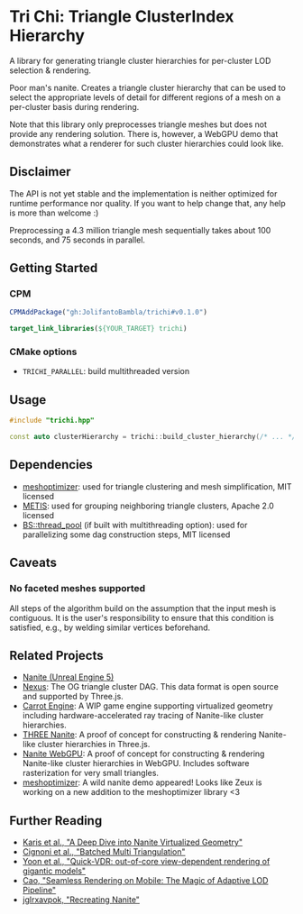 # Tri Chi: Triangle ClusterIndex Hierarchy

A library for generating triangle cluster hierarchies for per-cluster LOD selection & rendering.

Poor man's nanite. Creates a triangle cluster hierarchy that can be used to select the appropriate levels of detail for different regions of a mesh on a per-cluster basis during rendering.

Note that this library only preprocesses triangle meshes but does not provide any rendering solution. There is, however, a WebGPU demo that demonstrates what a renderer for such cluster hierarchies could look like.

## Disclaimer

The API is not yet stable and the implementation is neither optimized for runtime performance nor quality.
If you want to help change that, any help is more than welcome :)

Preprocessing a 4.3 million triangle mesh sequentially takes about 100 seconds, and 75 seconds in parallel.

## Getting Started

### CPM

```cmake
CPMAddPackage("gh:JolifantoBambla/trichi#v0.1.0")

target_link_libraries(${YOUR_TARGET} trichi)
```

### CMake options

 - `TRICHI_PARALLEL`: build multithreaded version

## Usage

```cpp
#include "trichi.hpp"

const auto clusterHierarchy = trichi::build_cluster_hierarchy(/* ... */);
```


## Dependencies

 - [meshoptimizer](https://github.com/zeux/meshoptimizer): used for triangle clustering and mesh simplification, MIT licensed
 - [METIS](https://github.com/KarypisLab/METIS): used for grouping neighboring triangle clusters, Apache 2.0 licensed
 - [BS::thread_pool](https://github.com/bshoshany/thread-pool) (if built with multithreading option): used for parallelizing some dag construction steps, MIT licensed

## Caveats

### No faceted meshes supported

All steps of the algorithm build on the assumption that the input mesh is contiguous. It is the user's responsibility to ensure that this condition is satisfied, e.g., by welding similar vertices beforehand.

## Related Projects

 - [Nanite (Unreal Engine 5)](https://dev.epicgames.com/documentation/en-us/unreal-engine/nanite-virtualized-geometry-in-unreal-engine)
 - [Nexus](https://github.com/cnr-isti-vclab/nexus): The OG triangle cluster DAG. This data format is open source and supported by Three.js.
 - [Carrot Engine](https://github.com/jglrxavpok/Carrot): A WIP game engine supporting virtualized geometry including hardware-accelerated ray tracing of Nanite-like cluster hierarchies.
 - [THREE Nanite](https://github.com/AIFanatic/three-nanite): A proof of concept for constructing & rendering Nanite-like cluster hierarchies in Three.js.
 - [Nanite WebGPU](https://github.com/Scthe/nanite-webgpu): A proof of concept for constructing & rendering Nanite-like cluster hierarchies in WebGPU. Includes software rasterization for very small triangles.
 - [meshoptimizer](https://github.com/zeux/meshoptimizer): A wild nanite demo appeared! Looks like Zeux is working on a new addition to the meshoptimizer library <3

## Further Reading

 - [Karis et al., "A Deep Dive into Nanite Virtualized Geometry"](https://advances.realtimerendering.com/s2021/Karis_Nanite_SIGGRAPH_Advances_2021_final.pdf)
 - [Cignoni et al., "Batched Multi Triangulation"](https://ieeexplore.ieee.org/document/1532797)
 - [Yoon et al., "Quick-VDR: out-of-core view-dependent rendering of gigantic models"](https://ieeexplore.ieee.org/document/1432683)
 - [Cao, "Seamless Rendering on Mobile: The Magic of Adaptive LOD Pipeline"](https://advances.realtimerendering.com/s2024/content/Cao-NanoMesh/AdavanceRealtimeRendering_NanoMesh0810.pdf)
 - [jglrxavpok, "Recreating Nanite"](https://jglrxavpok.github.io/2023/11/12/recreating-nanite-the-plan.html)
